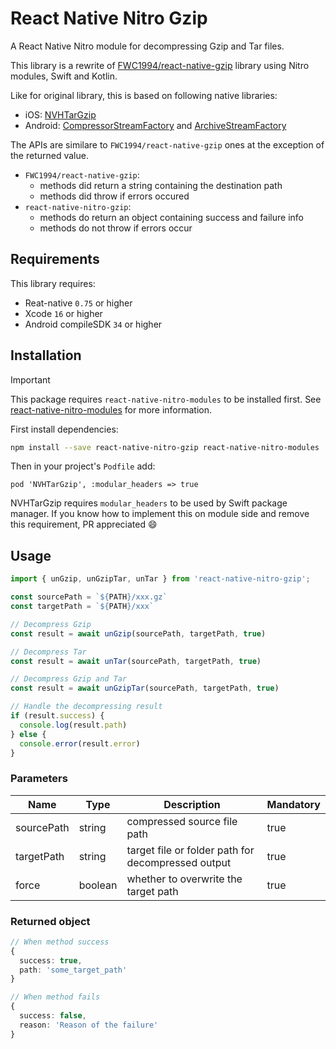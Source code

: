 # React Native Nitro Gzip

A React Native Nitro module for decompressing Gzip and Tar files.

This library is a rewrite of [FWC1994/react-native-gzip](https://github.com/FWC1994/react-native-gzip) library using Nitro modules, Swift and Kotlin.

Like for original library, this is based on following native libraries:
- iOS: [NVHTarGzip](https://github.com/nvh/NVHTarGzip)
- Android: [CompressorStreamFactory](https://commons.apache.org/proper/commons-compress/apidocs/org/apache/commons/compress/compressors/CompressorStreamFactory.html) and [ArchiveStreamFactory](https://commons.apache.org/proper/commons-compress/apidocs/org/apache/commons/compress/archivers/ArchiveStreamFactory.html)

The APIs are similare to `FWC1994/react-native-gzip` ones at the exception of the returned value.
- `FWC1994/react-native-gzip`:
  - methods did return a string containing the destination path
  - methods did throw if errors occured
- `react-native-nitro-gzip`:
  - methods do return an object containing success and failure info
  - methods do not throw if errors occur

## Requirements

This library requires:
- Reat-native `0.75` or higher
- Xcode `16` or higher
- Android compileSDK `34` or higher

## Installation

> [!IMPORTANT]  
> This package requires `react-native-nitro-modules` to be installed first.
> See [react-native-nitro-modules](https://github.com/mrousavy/nitro) for more information.

First install dependencies:
```sh
npm install --save react-native-nitro-gzip react-native-nitro-modules
```

Then in your project's `Podfile` add:
```
pod 'NVHTarGzip', :modular_headers => true
```
NVHTarGzip requires `modular_headers` to be used by Swift package manager. If you know how to implement this on module side and remove this requirement, PR appreciated :smile:

## Usage

```js
import { unGzip, unGzipTar, unTar } from 'react-native-nitro-gzip';

const sourcePath = `${PATH}/xxx.gz`
const targetPath = `${PATH}/xxx`

// Decompress Gzip
const result = await unGzip(sourcePath, targetPath, true)

// Decompress Tar
const result = await unTar(sourcePath, targetPath, true)

// Decompress Gzip and Tar
const result = await unGzipTar(sourcePath, targetPath, true)

// Handle the decompressing result
if (result.success) {
  console.log(result.path)
} else {
  console.error(result.error)
}
```

### Parameters
| Name | Type | Description | Mandatory |
| ---- | ---- | ---- | ---- |
| sourcePath | string | compressed source file path | true |
| targetPath | string | target file or folder path for decompressed output | true |
| force | boolean | whether to overwrite the target path | true |

### Returned object
```ts
// When method success
{
  success: true,
  path: 'some_target_path'
}

// When method fails
{
  success: false,
  reason: 'Reason of the failure'
}
```
